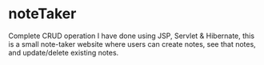 # noteTaker
Complete CRUD operation I have done using JSP, Servlet &amp; Hibernate, this is a small note-taker website where users can create notes, see that notes, and update/delete existing notes.
